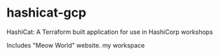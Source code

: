 # hashicat-gcp
HashiCat: A Terraform built application for use in HashiCorp workshops

Includes "Meow World" website.
my workspace